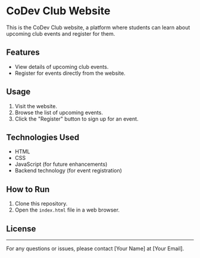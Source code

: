 # CoDev Club Website

This is the CoDev Club website, a platform where students can learn about upcoming club events and register for them.

## Features

- View details of upcoming club events.
- Register for events directly from the website.

## Usage

1. Visit the website.
2. Browse the list of upcoming events.
3. Click the "Register" button to sign up for an event.

## Technologies Used

- HTML
- CSS
- JavaScript (for future enhancements)
- Backend technology (for event registration)

## How to Run

1. Clone this repository.
2. Open the `index.html` file in a web browser.

## License


---

For any questions or issues, please contact [Your Name] at [Your Email].


